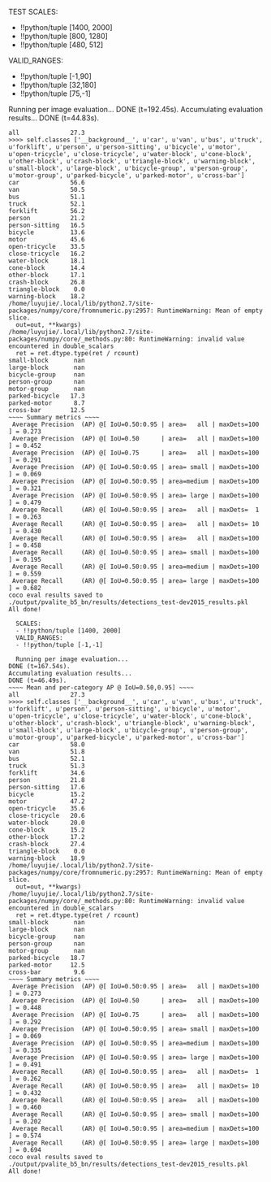   TEST
  SCALES:
  - !!python/tuple [1400, 2000]
  - !!python/tuple [800, 1280]
  - !!python/tuple [480, 512]

  VALID_RANGES:
  - !!python/tuple [-1,90]
  - !!python/tuple [32,180]
  - !!python/tuple [75,-1]


Running per image evaluation...
DONE (t=192.45s).
Accumulating evaluation results...
DONE (t=44.83s).
~~~~ Mean and per-category AP @ IoU=0.50,0.95] ~~~~
all              27.3
>>>> self.classes ['__background__', u'car', u'van', u'bus', u'truck', u'forklift', u'person', u'person-sitting', u'bicycle', u'motor', u'open-tricycle', u'close-tricycle', u'water-block', u'cone-block', u'other-block', u'crash-block', u'triangle-block', u'warning-block', u'small-block', u'large-block', u'bicycle-group', u'person-group', u'motor-group', u'parked-bicycle', u'parked-motor', u'cross-bar']
car              56.6
van              50.5
bus              51.1
truck            52.1
forklift         56.2
person           21.2
person-sitting   16.5
bicycle          13.6
motor            45.6
open-tricycle    33.5
close-tricycle   16.2
water-block      18.1
cone-block       14.4
other-block      17.1
crash-block      26.8
triangle-block    0.0
warning-block    18.2
/home/luyujie/.local/lib/python2.7/site-packages/numpy/core/fromnumeric.py:2957: RuntimeWarning: Mean of empty slice.
  out=out, **kwargs)
/home/luyujie/.local/lib/python2.7/site-packages/numpy/core/_methods.py:80: RuntimeWarning: invalid value encountered in double_scalars
  ret = ret.dtype.type(ret / rcount)
small-block       nan
large-block       nan
bicycle-group     nan
person-group      nan
motor-group       nan
parked-bicycle   17.3
parked-motor      8.7
cross-bar        12.5
~~~~ Summary metrics ~~~~
 Average Precision  (AP) @[ IoU=0.50:0.95 | area=   all | maxDets=100 ] = 0.273
 Average Precision  (AP) @[ IoU=0.50      | area=   all | maxDets=100 ] = 0.452
 Average Precision  (AP) @[ IoU=0.75      | area=   all | maxDets=100 ] = 0.291
 Average Precision  (AP) @[ IoU=0.50:0.95 | area= small | maxDets=100 ] = 0.069
 Average Precision  (AP) @[ IoU=0.50:0.95 | area=medium | maxDets=100 ] = 0.321
 Average Precision  (AP) @[ IoU=0.50:0.95 | area= large | maxDets=100 ] = 0.479
 Average Recall     (AR) @[ IoU=0.50:0.95 | area=   all | maxDets=  1 ] = 0.263
 Average Recall     (AR) @[ IoU=0.50:0.95 | area=   all | maxDets= 10 ] = 0.430
 Average Recall     (AR) @[ IoU=0.50:0.95 | area=   all | maxDets=100 ] = 0.458
 Average Recall     (AR) @[ IoU=0.50:0.95 | area= small | maxDets=100 ] = 0.195
 Average Recall     (AR) @[ IoU=0.50:0.95 | area=medium | maxDets=100 ] = 0.559
 Average Recall     (AR) @[ IoU=0.50:0.95 | area= large | maxDets=100 ] = 0.682
coco eval results saved to ./output/pvalite_b5_bn/results/detections_test-dev2015_results.pkl
All done!

  SCALES:
  - !!python/tuple [1400, 2000]
  VALID_RANGES:
  - !!python/tuple [-1,-1]

  Running per image evaluation...
DONE (t=167.54s).
Accumulating evaluation results...
DONE (t=46.49s).
~~~~ Mean and per-category AP @ IoU=0.50,0.95] ~~~~
all              27.3
>>>> self.classes ['__background__', u'car', u'van', u'bus', u'truck', u'forklift', u'person', u'person-sitting', u'bicycle', u'motor', u'open-tricycle', u'close-tricycle', u'water-block', u'cone-block', u'other-block', u'crash-block', u'triangle-block', u'warning-block', u'small-block', u'large-block', u'bicycle-group', u'person-group', u'motor-group', u'parked-bicycle', u'parked-motor', u'cross-bar']
car              58.0
van              51.8
bus              52.1
truck            51.3
forklift         34.6
person           21.8
person-sitting   17.6
bicycle          15.2
motor            47.2
open-tricycle    35.6
close-tricycle   20.6
water-block      20.0
cone-block       15.2
other-block      17.2
crash-block      27.4
triangle-block    0.0
warning-block    18.9
/home/luyujie/.local/lib/python2.7/site-packages/numpy/core/fromnumeric.py:2957: RuntimeWarning: Mean of empty slice.
  out=out, **kwargs)
/home/luyujie/.local/lib/python2.7/site-packages/numpy/core/_methods.py:80: RuntimeWarning: invalid value encountered in double_scalars
  ret = ret.dtype.type(ret / rcount)
small-block       nan
large-block       nan
bicycle-group     nan
person-group      nan
motor-group       nan
parked-bicycle   18.7
parked-motor     12.5
cross-bar         9.6
~~~~ Summary metrics ~~~~
 Average Precision  (AP) @[ IoU=0.50:0.95 | area=   all | maxDets=100 ] = 0.273
 Average Precision  (AP) @[ IoU=0.50      | area=   all | maxDets=100 ] = 0.448
 Average Precision  (AP) @[ IoU=0.75      | area=   all | maxDets=100 ] = 0.292
 Average Precision  (AP) @[ IoU=0.50:0.95 | area= small | maxDets=100 ] = 0.069
 Average Precision  (AP) @[ IoU=0.50:0.95 | area=medium | maxDets=100 ] = 0.335
 Average Precision  (AP) @[ IoU=0.50:0.95 | area= large | maxDets=100 ] = 0.491
 Average Recall     (AR) @[ IoU=0.50:0.95 | area=   all | maxDets=  1 ] = 0.262
 Average Recall     (AR) @[ IoU=0.50:0.95 | area=   all | maxDets= 10 ] = 0.432
 Average Recall     (AR) @[ IoU=0.50:0.95 | area=   all | maxDets=100 ] = 0.460
 Average Recall     (AR) @[ IoU=0.50:0.95 | area= small | maxDets=100 ] = 0.202
 Average Recall     (AR) @[ IoU=0.50:0.95 | area=medium | maxDets=100 ] = 0.574
 Average Recall     (AR) @[ IoU=0.50:0.95 | area= large | maxDets=100 ] = 0.694
coco eval results saved to ./output/pvalite_b5_bn/results/detections_test-dev2015_results.pkl
All done!
  